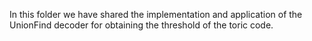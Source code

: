 In this folder we have shared the implementation and application of the UnionFind decoder for obtaining the threshold of the toric code. 
